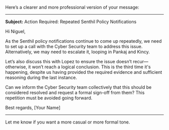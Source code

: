 Here’s a clearer and more professional version of your message:

---

**Subject:** Action Required: Repeated Senthil Policy Notifications

Hi Niguel,

As the Senthil policy notifications continue to come up repeatedly, we need to set up a call with the Cyber Security team to address this issue. Alternatively, we may need to escalate it, looping in Pankaj and Kincy.

Let’s also discuss this with Lopez to ensure the issue doesn’t recur—otherwise, it won’t reach a logical conclusion. This is the third time it's happening, despite us having provided the required evidence and sufficient reasoning during the last instance.

Can we inform the Cyber Security team collectively that this should be considered resolved and request a formal sign-off from them? This repetition must be avoided going forward.

Best regards,
\[Your Name]

---

Let me know if you want a more casual or more formal tone.

